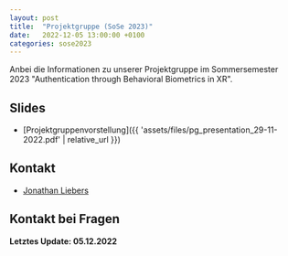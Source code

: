 ```yaml
---
layout: post
title:  "Projektgruppe (SoSe 2023)"
date:   2022-12-05 13:00:00 +0100
categories: sose2023
---
```


Anbei die Informationen zu unserer Projektgruppe im Sommersemester 2023 "Authentication through Behavioral Biometrics in XR".

## Slides

* [Projektgruppenvorstellung]({{ 'assets/files/pg_presentation_29-11-2022.pdf' | relative_url }})

## Kontakt

* <a href="javascript:window.location.href = 'mailto:' + [['jonathan', 'liebers.de'].join('-'), ['m','a','i','l'].join('')].reverse().join('@')">Jonathan Liebers</a>

## Kontakt bei Fragen

**Letztes Update: 05.12.2022**
